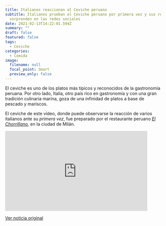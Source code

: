 ```yaml
---
title: Italianos reaccionan al Ceviche peruano
subtitle: Italianos prueban el Ceviche peruano por primera vez y sus reacciones
  sorprenden en las redes sociales
date: 2021-02-13T14:22:01.594Z
summary: ""
draft: false
featured: false
tags:
  - Ceviche
categories:
  - Comida
image:
  filename: null
  focal_point: Smart
  preview_only: false
---
```

El ceviche es uno de los platos más típicos y reconocidos de la gastronomía peruana. Por otro lado, Italia, otro país rico en gastronomía y con una gran tradición culinaria marina, goza de una infinidad de platos a base de pescado y mariscos.

El ceviche de este vídeo, donde  puede observarse la reacción de varios italianos ante su *primera vez*, fue preparado por el restaurante peruano *[El Chorrillano](https://www.facebook.com/Rest-El-Chorrillano-Milano-1450443475222711),* en la ciudad de Milán.

<iframe width="460" height="259" src="https://www.youtube.com/embed/mCSKnU-PxXA" frameborder="0" allow="accelerometer; autoplay; clipboard-write; encrypted-media; gyroscope; picture-in-picture" allowfullscreen></iframe>



[Ver noticia original](https://depor.com/off-side/video-viral-italianos-prueban-ceviche-peruano-por-primera-vez-y-sus-reacciones-sorprenden-en-redes-sociales-youtube-yt-tendencias-redes-sociales-curiosidades-nnda-nnrt-noticia/)